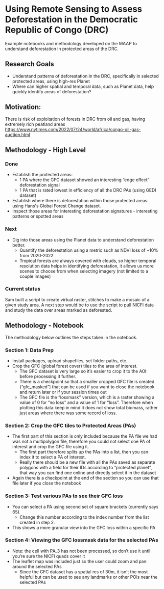 # Using Remote Sensing to Assess Deforestation in the Democratic Republic of Congo (DRC)

Example notebooks and methodology developed on the MAAP to understand deforestation in protected areas of the DRC.

## Research Goals

* Understand patterns of deforestation in the DRC, specifically in selected protected areas, using high-res Planet
* Where can higher spatial and temporal data, such as Planet data, help quickly identify areas of deforestation?

## Motivation:

There is risk of exploitation of forests in DRC from oil and gas, having extremely rich peatland areas
https://www.nytimes.com/2022/07/24/world/africa/congo-oil-gas-auction.html

## Methodology - High Level

### Done
* Establish the protected areas:
   * 1 PA where the GFC dataset showed an interesting “edge effect” deforestation signal
   * 1 PA that is rated lowest in efficiency of all the DRC PAs (using GEDI dataset)
* Establish where there is deforestation within those protected areas using Hans's Global Forest Change dataset.
* Inspect those areas for interesting deforestation signatures - interesting patterns or spotted areas

### Next

* Dig into those areas using the Planet data to understand deforestation better.
    * Quantify the deforestation using a metric such as NDVI loss of ~10% from 2020-2022
    * Tropical forests are always covered with clouds, so higher temporal resolution data helps in identifying deforestation, it allows us more scenes to choose from when selecting imagery (not limited to a couple images)

### Current status

Sam built a script to create virtual raster, stitches to make a mosaic of a given study area. A next step would be to use the script to pull NICFI data and study the data over areas marked as deforested.

## Methodology - Notebook

The methodology below outlines the steps taken in the notebook.

### Section 1: Data Prep

* Install packages, upload shapefiles, set folder paths, etc.
* Crop the GFC (global forest cover) tiles to the area of interest.
    * The GFC dataset is very large so it’s easier to crop it to the AOI before processing it further.
    * There is a checkpoint so that a smaller cropped GFC file is created (“gfc_masked”) that can be used if you want to close the notebook and return later or if your session times out
    * The GFC file is the “lossmask” version, which is a raster showing a value of 0 for “no loss” and a value of 1 for “loss”. Therefore when plotting this data keep in mind it does not show total biomass, rather just areas where there was some record of loss.

### Section 2: Crop the GFC tiles to Protected Areas (PAs)

* The first part of this section is only included because the PA file we had was not a multipolygon file, therefore you could not select one PA of interest and crop the GFC file using it.
    * The first part therefore splits up the PAs into a list, then you can index it to select a PA of interest.
    * Really there should be a new file with all the PAs saved as separate polygons with a field for their IDs according to “protected planet”, that way you can find one online and directly select it in the dataset
* Again there is a checkpoint at the end of the section so you can use that file later if you close the notebook

### Section 3: Test various PAs to see their GFC loss

* You can select a PA using second set of square brackets (currently says 65).
    * Change this number according to the index number from the list created in step 2.
* This shows a more granular view into the GFC loss within a specific PA.

### Section 4: Viewing the GFC lossmask data for the selected PAs

* Note: the cell with PA_3 has not been processed, so don’t use it until you’re sure the NICFI quads cover it
* The leaflet map was included just so the user could zoom and pan around the selected PAs
    * Since the GFC dataset has a spatial res of 30m, it isn’t the most helpful but can be used to see any landmarks or other POIs near the selected PAs


